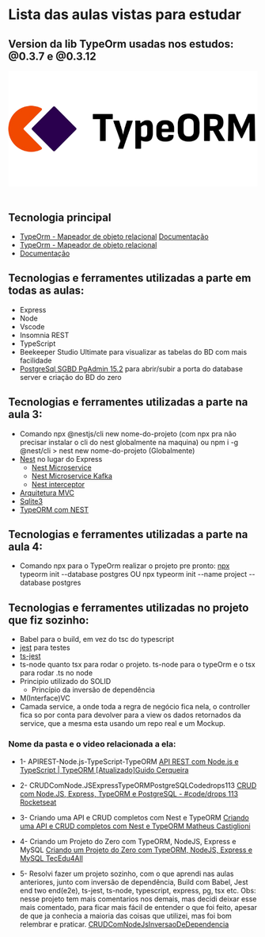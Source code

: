 # Lista das aulas vistas para estudar

## Version da lib TypeOrm usadas nos estudos: @0.3.7 e @0.3.12

<img src="https://github.com/typeorm/typeorm/raw/master/resources/logo_big.png">
&nbsp;&nbsp;&nbsp;&nbsp;&nbsp;&nbsp;&nbsp;&nbsp;&nbsp;&nbsp;&nbsp;&nbsp;&nbsp;

## Tecnologia principal

- [TypeOrm - Mapeador de objeto relacional](https://orkhan.gitbook.io/typeorm/docs/relational-query-builder) [Documentação](https://typeorm.io)
- [TypeOrm - Mapeador de objeto relacional](https://typeorm.biunav.com/en/using-ormconfig.html#using-ormconfig-js)
- [Documentação](https://typeorm.io)

## Tecnologias e ferramentes utilizadas a parte em todas as aulas:

- Express
- Node
- Vscode
- Insomnia REST
- TypeScript
- Beekeeper Studio Ultimate para visualizar as tabelas do BD com mais facilidade
- [PostgreSql SGBD PgAdmin 15.2](https://www.postgresql.org/download/windows/) para abrir/subir a porta do database server e criação do BD do zero

## Tecnologias e ferramentes utilizadas a parte na aula 3:

- Comando npx @nestjs/cli new nome-do-projeto (com npx pra não precisar instalar o cli do nest globalmente na maquina) ou npm i -g @nest/cli > nest new nome-do-projeto (Globalmente)
- [Nest](https://nestjs.com) no lugar do Express
  - [Nest Microservice](https://docs.nestjs.com/microservices/basics)
  - [Nest Microservice Kafka](https://docs.nestjs.com/microservices/kafka)
  - [Nest interceptor](https://docs.nestjs.com/interceptors)
- [Arquitetura MVC](https://blog.matheuscastiglioni.com.br/arquitetura-mvc/)
- [Sqlite3](https://www.sqlite.org/index.html)
- [TypeORM com NEST](https://docs.nestjs.com/techniques/database)

## Tecnologias e ferramentes utilizadas a parte na aula 4:

- Comando npx para o TypeOrm realizar o projeto pre pronto: [npx](https://blog.rocketseat.com.br/conhecendo-o-npx-executor-de-pacote-do-npm/) typeorm init --database postgres OU npx typeorm init --name project --database postgres

## Tecnologias e ferramentes utilizadas no projeto que fiz sozinho:

- Babel para o build, em vez do tsc do typescript
- [jest](https://jestjs.io) para testes
- [ts-jest](https://kulshekhar.github.io/ts-jest)
- ts-node quanto tsx para rodar o projeto. ts-node para o typeOrm e o tsx para rodar .ts no node
- Principio utilizado do SOLID
  - Princípio da inversão de dependência
- M(Interface)VC
- Camada service, a onde toda a regra de negócio fica nela, o controller fica so por conta para devolver para a view os dados retornados da service, que a mesma esta usando um repo real e um Mockup.

### Nome da pasta e o video relacionada a ela:

- 1- APIREST-Node.js-TypeScript-TypeORM
  [API REST com Node.js e TypeScript | TypeORM [Atualizado]Guido Cerqueira](https://www.youtube.com/watch?v=j8cm2C5-xn8)

- 2- CRUDComNode.JSExpressTypeORMPostgreSQLCodedrops113
  [CRUD com Node.JS, Express, TypeORM e PostgreSQL - #code/drops 113 Rocketseat](https://www.youtube.com/watch?v=9AO2hZJsHrs&list=PLYCbr20ulfkJ4rv9MPkUQ858q7ajqWu5Y&index=9&t=1348s)

- 3- Criando uma API e CRUD completos com Nest e TypeORM
  [Criando uma API e CRUD completos com Nest e TypeORM Matheus Castiglioni](https://www.youtube.com/watch?v=wLr23WHZQhA&list=PLYCbr20ulfkJ4rv9MPkUQ858q7ajqWu5Y&index=10&t=1055s)

- 4- Criando um Projeto do Zero com TypeORM, NodeJS, Express e MySQL
  [Criando um Projeto do Zero com TypeORM, NodeJS, Express e MySQL TecEdu4All](https://www.youtube.com/watch?v=c74zNWoCJiA&list=PLYCbr20ulfkJ4rv9MPkUQ858q7ajqWu5Y&index=14&t=2038s)

- 5- Resolvi fazer um projeto sozinho, com o que aprendi nas aulas anteriores, junto com inversão de dependência, Build com Babel, Jest end two end(e2e), ts-jest, ts-node, typescript, express, pg, tsx etc. Obs: nesse projeto tem mais comentarios nos demais, mas decidi deixar esse mais comentado, para ficar mais fácil de entender o que foi feito, apesar de que ja conhecia a maioria das coisas que utilizei, mas foi bom relembrar e praticar.
  [CRUDComNodeJsInversaoDeDependencia](https://github.com/PedrohvFernandes/TypeORM-Estudos/tree/main/CRUDComNodeJsInversaoDeDependencia)
